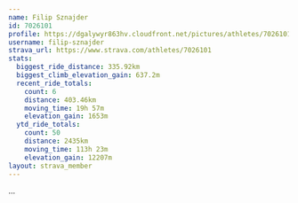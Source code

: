 ```yaml
---
name: Filip Sznajder
id: 7026101
profile: https://dgalywyr863hv.cloudfront.net/pictures/athletes/7026101/2123836/17/large.jpg
username: filip-sznajder
strava_url: https://www.strava.com/athletes/7026101
stats:
  biggest_ride_distance: 335.92km
  biggest_climb_elevation_gain: 637.2m
  recent_ride_totals:
    count: 6
    distance: 403.46km
    moving_time: 19h 57m
    elevation_gain: 1653m
  ytd_ride_totals:
    count: 50
    distance: 2435km
    moving_time: 113h 23m
    elevation_gain: 12207m
layout: strava_member
--- 
```

...
